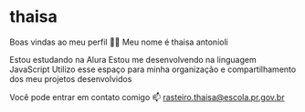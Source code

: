 # thaisa
Boas vindas ao meu perfil 💙💙
Meu nome é thaisa antonioli

Estou estudando na Alura
Estou me desenvolvendo na linguagem JavaScript
Utilizo esse espaço para minha organização e compartilhamento dos meu projetos desenvolvidos

Você pode entrar em contato comigo 📫
rasteiro.thaisa@escola.pr.gov.br


